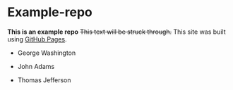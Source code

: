 # Example-repo
**This is an example repo**
~~This text will be struck through.~~
This site was built using [GitHub Pages](https://pages.github.com/).

- George Washington
* John Adams
+ Thomas Jefferson
